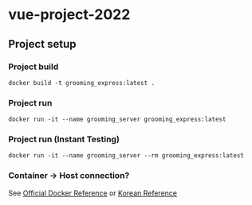# vue-project-2022

## Project setup

### Project build
```
docker build -t grooming_express:latest .
```

### Project run
```
docker run -it --name grooming_server grooming_express:latest
```

### Project run (Instant Testing)
```
docker run -it --name grooming_server --rm grooming_express:latest
```

### Container -> Host connection?
See [Official Docker Reference](https://docs.docker.com/desktop/networking/) or [Korean Reference](https://yoo11052.tistory.com/143)